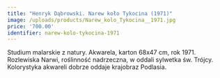 ```yaml
---
title: "Henryk Dąbrowski. Narew koło Tykocina (1971)"
image: /uploads/products/Narew_kolo_Tykocina__1971.jpg
price: '700.00'
identifier: narew-kolo-tykocina-1971
---
```


Studium malarskie z natury. Akwarela, karton 68x47 cm, rok 1971. Rozlewiska Narwi, roślinność nadrzeczna, w oddali sylwetka św. Trójcy. Kolorystyka akwareli dobrze oddaje krajobraz Podlasia.